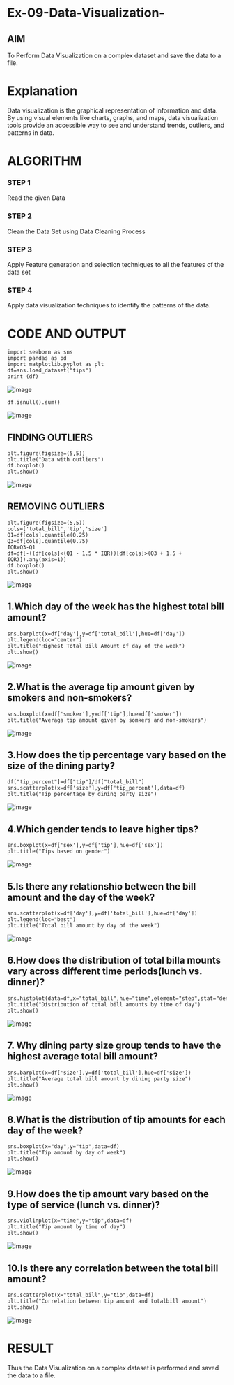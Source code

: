 # Ex-09-Data-Visualization-

## AIM
To Perform Data Visualization on a complex dataset and save the data to a file. 

# Explanation
Data visualization is the graphical representation of information and data. By using visual elements like charts, graphs, and maps, data visualization tools provide an accessible way to see and understand trends, outliers, and patterns in data.

# ALGORITHM
### STEP 1
Read the given Data
### STEP 2
Clean the Data Set using Data Cleaning Process
### STEP 3
Apply Feature generation and selection techniques to all the features of the data set
### STEP 4
Apply data visualization techniques to identify the patterns of the data.


# CODE AND OUTPUT
```
import seaborn as sns
import pandas as pd
import matplotlib.pyplot as plt
df=sns.load_dataset("tips")
print (df)
```
![image](https://github.com/Vaish-1011/ODD2023-Datascience-Ex-09/assets/135130074/3a4e3e8e-1a22-4fb5-817c-36a8146bf65c)

```
df.isnull().sum()
```
![image](https://github.com/Vaish-1011/ODD2023-Datascience-Ex-09/assets/135130074/b2eebf32-2d63-4370-a485-6759e7610ba0)

## FINDING OUTLIERS
```
plt.figure(figsize=(5,5))
plt.title("Data with outliers")
df.boxplot()
plt.show()
```
![image](https://github.com/Vaish-1011/ODD2023-Datascience-Ex-09/assets/135130074/5cc5f660-6ac3-4e83-96cd-ca6f3d2cd1ff)

## REMOVING OUTLIERS
```
plt.figure(figsize=(5,5))
cols=['total_bill','tip','size']
Q1=df[cols].quantile(0.25)
Q3=df[cols].quantile(0.75)
IQR=Q3-Q1
df=df[-((df[cols]<(Q1 - 1.5 * IQR))[df[cols]>(Q3 + 1.5 + IQR)]).any(axis=1)]
df.boxplot()
plt.show()
```
![image](https://github.com/Vaish-1011/ODD2023-Datascience-Ex-09/assets/135130074/193da607-9a70-4bef-bb6b-f696fdafa793)

## 1.Which day of the week has the highest total bill amount?
```
sns.barplot(x=df['day'],y=df['total_bill'],hue=df['day'])
plt.legend(loc="center")
plt.title("Highest Total Bill Amount of day of the week")
plt.show()
```
![image](https://github.com/Vaish-1011/ODD2023-Datascience-Ex-09/assets/135130074/ce3c53df-43ae-4ec9-a57b-c0cd3e3c9189)

## 2.What is the average tip amount given by smokers and non-smokers?
```
sns.boxplot(x=df['smoker'],y=df['tip'],hue=df['smoker'])
plt.title("Averaga tip amount given by somkers and non-smokers")
```
![image](https://github.com/Vaish-1011/ODD2023-Datascience-Ex-09/assets/135130074/fc31639f-ca10-4f74-8552-e6badd371316)

## 3.How does the tip percentage vary based on the size of the dining party?
```
df["tip_percent"]=df["tip"]/df["total_bill"]
sns.scatterplot(x=df['size'],y=df['tip_percent'],data=df)
plt.title("Tip percentage by dining party size")
```
![image](https://github.com/Vaish-1011/ODD2023-Datascience-Ex-09/assets/135130074/5a2e482e-5da0-4360-9d25-4ccd47ca19c1)

## 4.Which gender tends to leave higher tips?
```
sns.boxplot(x=df['sex'],y=df['tip'],hue=df['sex'])
plt.title("Tips based on gender")
```
![image](https://github.com/Vaish-1011/ODD2023-Datascience-Ex-09/assets/135130074/7a9793bb-4be1-4388-afd4-a75752e8d5b9)

## 5.Is there any relationshio between the bill amount and the day of the week?
```
sns.scatterplot(x=df['day'],y=df['total_bill'],hue=df['day'])
plt.legend(loc="best")
plt.title("Total bill amount by day of the week")
```
![image](https://github.com/Vaish-1011/ODD2023-Datascience-Ex-09/assets/135130074/afbb6fac-d7e6-4010-9280-56b643d2267d)

## 6.How does the distribution of total billa mounts vary across different time periods(lunch vs. dinner)?
```
sns.histplot(data=df,x="total_bill",hue="time",element="step",stat="density")
plt.title("Distribution of total bill amounts by time of day")
plt.show()
```
![image](https://github.com/Vaish-1011/ODD2023-Datascience-Ex-09/assets/135130074/651fc348-0270-4407-bc59-22f105931bb4)

## 7. Why dining party size group tends to have the highest average total bill amount?
```
sns.barplot(x=df['size'],y=df['total_bill'],hue=df['size'])
plt.title("Average total bill amount by dining party size")
plt.show()
```
![image](https://github.com/Vaish-1011/ODD2023-Datascience-Ex-09/assets/135130074/98c08200-45e9-463c-b32f-ec7454762e9f)

## 8.What is the distribution of tip amounts for each day of the week?
```
sns.boxplot(x="day",y="tip",data=df)
plt.title("Tip amount by day of week")
plt.show()
```
![image](https://github.com/Vaish-1011/ODD2023-Datascience-Ex-09/assets/135130074/1e00c719-c958-49d0-80f4-1d6917945374)

## 9.How does the tip amount vary based on the type of service (lunch vs. dinner)?
```
sns.violinplot(x="time",y="tip",data=df)
plt.title("Tip amount by time of day")
plt.show()
```
![image](https://github.com/Vaish-1011/ODD2023-Datascience-Ex-09/assets/135130074/3ee29aa2-5209-4154-b947-9ecc3d57be12)

## 10.Is there any correlation between the total bill amount?
```
sns.scatterplot(x="total_bill",y="tip",data=df)
plt.title("Correlation between tip amount and totalbill amount")
plt.show()
```
![image](https://github.com/Vaish-1011/ODD2023-Datascience-Ex-09/assets/135130074/63b5f866-8413-47eb-8f50-2a3dd7f611ce)

# RESULT
Thus the Data Visualization on a complex dataset is performed and saved the data to a file.
